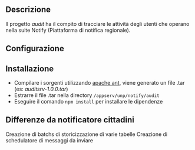 ## Descrizione

Il progetto _audit_ ha il compito di tracciare le attività degli utenti che operano nella suite Notify (Piattaforma di notifica regionale).

## Configurazione

## Installazione

* Compilare i sorgenti utilizzando [apache ant](https://ant.apache.org/), viene generato un file .tar (es: _auditsrv-1.0.0.tar_)
* Estrarre il file .tar nella directory `/appserv/unp/notify/audit`
* Eseguire il comando `npm install` per installare le dipendenze

## Differenze da notificatore cittadini
Creazione di batchs di storicizzazione di varie tabelle
Creazione di schedulatore di messaggi da inviare